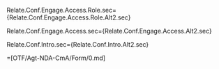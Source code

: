 Relate.Conf.Engage.Access.Role.sec={Relate.Conf.Engage.Access.Role.Alt2.sec}

Relate.Conf.Engage.Access.sec={Relate.Conf.Engage.Access.Alt2.sec}

Relate.Conf.Intro.sec={Relate.Conf.Intro.Alt2.sec}

=[OTF/Agt-NDA-CmA/Form/0.md]

